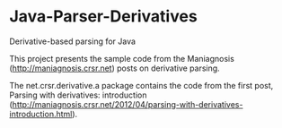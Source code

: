 Java-Parser-Derivatives
=======================

Derivative-based parsing for Java

This project presents the sample code from the Maniagnosis
(http://maniagnosis.crsr.net) posts on derivative parsing.

The net.crsr.derivative.a package contains the code from
the first post, Parsing with derivatives: introduction
(http://maniagnosis.crsr.net/2012/04/parsing-with-derivatives-introduction.html).
